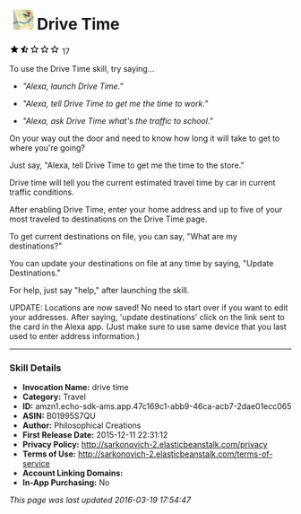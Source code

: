 # &nbsp;<img src="app_icon" alt="Drive Time icon" width="36"> Drive Time
![1.9 stars](../../../images/ic_star_black_18dp_1x.png)![1.9 stars](../../../images/ic_star_half_black_18dp_1x.png)![1.9 stars](../../../images/ic_star_border_black_18dp_1x.png)![1.9 stars](../../../images/ic_star_border_black_18dp_1x.png)![1.9 stars](../../../images/ic_star_border_black_18dp_1x.png) 17

To use the Drive Time skill, try saying...

* *"Alexa, launch Drive Time."*

* *"Alexa, tell Drive Time to get me the time to work."*

* *"Alexa, ask Drive Time what's the traffic to school."*

On your way out the door and need to know how long it will take to get to where you're going?

Just say, "Alexa, tell Drive Time to get me the time to the store." 

Drive time will tell you the current estimated travel time by car in current traffic conditions. 

After enabling Drive Time, enter your home address and up to five of your most traveled to destinations on the Drive Time page.

To get current destinations on file, you can say, "What are my destinations?"

You can update your destinations on file at any time by saying,  "Update Destinations."

For help, just say "help," after launching the skill.

UPDATE: Locations are now saved! No need to start over if you want to edit your addresses. After saying, 'update destinations' click on the link sent to the card in the Alexa app. (Just make sure to use same device that you last used to enter address information.)

***

### Skill Details

* **Invocation Name:** drive time
* **Category:** Travel
* **ID:** amzn1.echo-sdk-ams.app.47c169c1-abb9-46ca-acb7-2dae01ecc065
* **ASIN:** B01995S7QU
* **Author:** Philosophical Creations
* **First Release Date:** 2015-12-11 22:31:12
* **Privacy Policy:** http://sarkonovich-2.elasticbeanstalk.com/privacy
* **Terms of Use:** http://sarkonovich-2.elasticbeanstalk.com/terms-of-service
* **Account Linking Domains:** 
* **In-App Purchasing:** No

*This page was last updated 2016-03-19 17:54:47*

